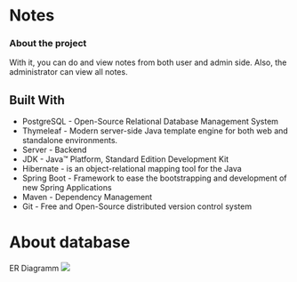 # Notes

### About the project

With it, you can do and view notes from both user and admin side. Also, the administrator can view all notes.

## Built With

*  PostgreSQL - Open-Source Relational Database Management System
*  Thymeleaf - Modern server-side Java template engine for both web and standalone environments.
*  Server - Backend
*  JDK - Java™ Platform, Standard Edition Development Kit
*  Hibernate - is an object-relational mapping tool for the Java
*  Spring Boot - Framework to ease the bootstrapping and development of new Spring Applications
*  Maven - Dependency Management
*  Git - Free and Open-Source distributed version control system

# About database
ER Diagramm
![](/sqlCode.png)
